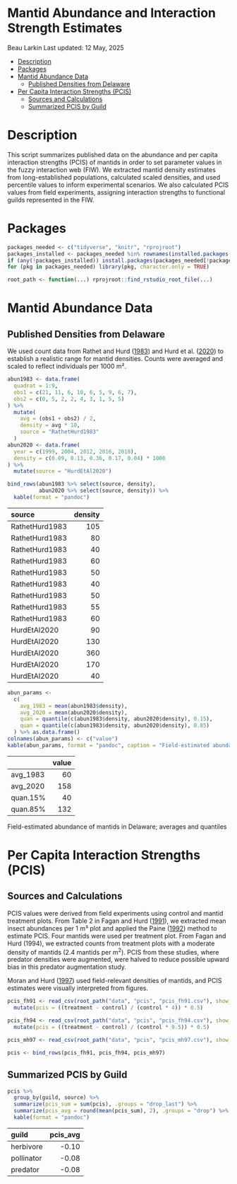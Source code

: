 Mantid Abundance and Interaction Strength Estimates
================
Beau Larkin
Last updated: 12 May, 2025

- [Description](#description)
- [Packages](#packages)
- [Mantid Abundance Data](#mantid-abundance-data)
  - [Published Densities from
    Delaware](#published-densities-from-delaware)
- [Per Capita Interaction Strengths
  (PCIS)](#per-capita-interaction-strengths-pcis)
  - [Sources and Calculations](#sources-and-calculations)
  - [Summarized PCIS by Guild](#summarized-pcis-by-guild)

# Description

This script summarizes published data on the abundance and per capita
interaction strengths (PCIS) of mantids in order to set parameter values
in the fuzzy interaction web (FIW). We extracted mantid density
estimates from long-established populations, calculated scaled
densities, and used percentile values to inform experimental scenarios.
We also calculated PCIS values from field experiments, assigning
interaction strengths to functional guilds represented in the FIW.

# Packages

``` r
packages_needed <- c("tidyverse", "knitr", "rprojroot")
packages_installed <- packages_needed %in% rownames(installed.packages())
if (any(!packages_installed)) install.packages(packages_needed[!packages_installed])
for (pkg in packages_needed) library(pkg, character.only = TRUE)
```

``` r
root_path <- function(...) rprojroot::find_rstudio_root_file(...)
```

# Mantid Abundance Data

## Published Densities from Delaware

We used count data from Rathet and Hurd
([1983](https://doi.org/10.2307/2425265)) and Hurd et
al. ([2020](https://doi.org/10.1093/AESA/SAZ070)) to establish a
realistic range for mantid densities. Counts were averaged and scaled to
reflect individuals per 1000 m².

``` r
abun1983 <- data.frame(
  quadrat = 1:9,
  obs1 = c(21, 11, 6, 10, 6, 5, 9, 6, 7),
  obs2 = c(0, 5, 2, 2, 4, 3, 1, 5, 5)
) %>%
  mutate(
    avg = (obs1 + obs2) / 2,
    density = avg * 10,
    source = "RathetHurd1983"
  )
abun2020 <- data.frame(
  year = c(1999, 2004, 2012, 2016, 2018),
  density = c(0.09, 0.13, 0.36, 0.17, 0.04) * 1000
) %>%
  mutate(source = "HurdEtAl2020")
```

``` r
bind_rows(abun1983 %>% select(source, density),
          abun2020 %>% select(source, density)) %>%
  kable(format = "pandoc")
```

| source         | density |
|:---------------|--------:|
| RathetHurd1983 |     105 |
| RathetHurd1983 |      80 |
| RathetHurd1983 |      40 |
| RathetHurd1983 |      60 |
| RathetHurd1983 |      50 |
| RathetHurd1983 |      40 |
| RathetHurd1983 |      50 |
| RathetHurd1983 |      55 |
| RathetHurd1983 |      60 |
| HurdEtAl2020   |      90 |
| HurdEtAl2020   |     130 |
| HurdEtAl2020   |     360 |
| HurdEtAl2020   |     170 |
| HurdEtAl2020   |      40 |

``` r
abun_params <- 
  c(
    avg_1983 = mean(abun1983$density),
    avg_2020 = mean(abun2020$density),
    quan = quantile(c(abun1983$density, abun2020$density), 0.15),
    quan = quantile(c(abun1983$density, abun2020$density), 0.85)
  ) %>% as.data.frame()
colnames(abun_params) <- c("value")
kable(abun_params, format = "pandoc", caption = "Field-estimated abundance of mantids in Delaware;\naverages and quantiles")
```

|          | value |
|----------|------:|
| avg_1983 |    60 |
| avg_2020 |   158 |
| quan.15% |    40 |
| quan.85% |   132 |

Field-estimated abundance of mantids in Delaware; averages and quantiles

# Per Capita Interaction Strengths (PCIS)

## Sources and Calculations

PCIS values were derived from field experiments using control and mantid
treatment plots. From Table 2 in Fagan and Hurd
([1991](https://doi.org/10.2307/2426113)), we extracted mean insect
abundances per 1 m³ plot and applied the Paine
([1992](https://doi.org/10.1038/355073a0)) method to estimate PCIS. Four
mantids were used per treatment plot. From Fagan and Hurd (1994), we
extracted counts from treatment plots with a moderate density of mantids
(2.4 mantids per m<sup>2</sup>). PCIS from these studies, where predator
densities were augmented, were halved to reduce possible upward bias in
this predator augmentation study.

Moran and Hurd ([1997](https://doi.org/10.1007/s004420050360)) used
field-relevant densities of mantids, and PCIS estimates were visually
interpreted from figures.

``` r
pcis_fh91 <- read_csv(root_path("data", "pcis", "pcis_fh91.csv"), show_col_types = FALSE) %>%
  mutate(pcis = ((treatment - control) / (control * 4)) * 0.5)

pcis_fh94 <- read_csv(root_path("data", "pcis", "pcis_fh94.csv"), show_col_types = FALSE) %>%
  mutate(pcis = ((treatment - control) / (control * 9.5)) * 0.5)

pcis_mh97 <- read_csv(root_path("data", "pcis", "pcis_mh97.csv"), show_col_types = FALSE)
```

``` r
pcis <- bind_rows(pcis_fh91, pcis_fh94, pcis_mh97)
```

## Summarized PCIS by Guild

``` r
pcis %>%
  group_by(guild, source) %>%
  summarize(pcis_sum = sum(pcis), .groups = "drop_last") %>%
  summarize(pcis_avg = round(mean(pcis_sum), 2), .groups = "drop") %>% 
  kable(format = "pandoc")
```

| guild      | pcis_avg |
|:-----------|---------:|
| herbivore  |    -0.10 |
| pollinator |    -0.08 |
| predator   |    -0.08 |
